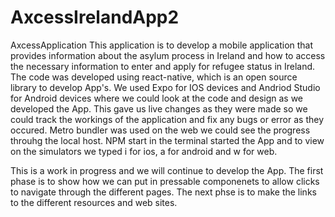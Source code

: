 # AxcessIrelandApp2
AxcessApplication
This application is to develop a mobile application that provides information about the asylum process in Ireland and how to access the necessary information to enter and apply for refugee status in Ireland. 
The code was developed using react-native, which is an open source library to develop App's. We used Expo for IOS devices and Andriod Studio for Android devices where we could look at the code and design as we developed the App. This gave us live changes as they were made so we could track the workings of the application and fix any bugs or error as they occured.
Metro bundler was used on the web we could see the progress throuhg the local host. NPM start in the terminal started the App and to view on the simulators we typed i for ios, a for android and w for web.

This is a work in progress and we will continue to develop the App. The first phase is to show how we can put in pressable componenets to allow clicks to navigate through the different pages.
The next phse is to make the links to the different resources and web sites.

